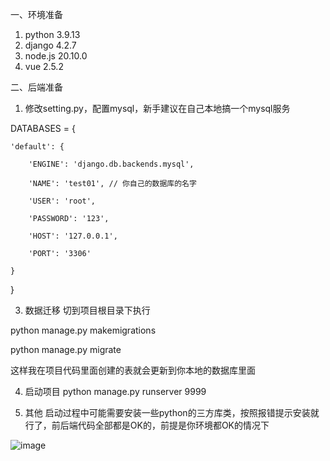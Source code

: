 一、环境准备
1. python 3.9.13
2. django 4.2.7
3. node.js 20.10.0
4. vue 2.5.2

二、后端准备
1. 修改setting.py，配置mysql，新手建议在自己本地搞一个mysql服务


DATABASES = {

    'default': {
    
        'ENGINE': 'django.db.backends.mysql',
        
        'NAME': 'test01', // 你自己的数据库的名字
        
        'USER': 'root',
        
        'PASSWORD': '123',
        
        'HOST': '127.0.0.1',
        
        'PORT': '3306'
        
    }
       
}



3. 数据迁移
切到项目根目录下执行

python manage.py makemigrations

python manage.py migrate

这样我在项目代码里面创建的表就会更新到你本地的数据库里面

4. 启动项目
python manage.py runserver 9999

5. 其他
启动过程中可能需要安装一些python的三方库类，按照报错提示安装就行了，前后端代码全部都是OK的，前提是你环境都OK的情况下


![image](https://github.com/panhui123123/myweb/assets/77530466/708f6079-7105-4922-9745-5cba4f66010e)
